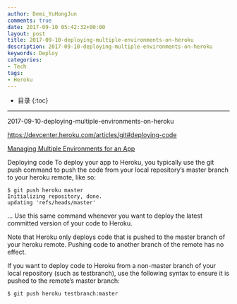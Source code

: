 ```yaml
---
author: Demi_YuHongJun
comments: true
date: 2017-09-10 05:42:32+00:00
layout: post
title: 2017-09-10-deploying-multiple-environments-on-heroku
description: 2017-09-10-deploying-multiple-environments-on-heroku
keywords: Deploy
categories:
- Tech
tags:
- Heroku
---
```

* 目录
{:toc}
---

2017-09-10-deploying-multiple-environments-on-heroku

https://devcenter.heroku.com/articles/git#deploying-code

[Managing Multiple Environments for an App](https://devcenter.heroku.com/articles/multiple-environments)

Deploying code
To deploy your app to Heroku, you typically use the git push command to push the code from your local repository’s master branch to your heroku remote, like so:
```
$ git push heroku master
Initializing repository, done.
updating 'refs/heads/master'
```
...
Use this same command whenever you want to deploy the latest committed version of your code to Heroku.

Note that Heroku only deploys code that is pushed to the master branch of your heroku remote. Pushing code to another branch of the remote has no effect.

If you want to deploy code to Heroku from a non-master branch of your local repository (such as testbranch), use the following syntax to ensure it is pushed to the remote’s master branch:
```
$ git push heroku testbranch:master
```

